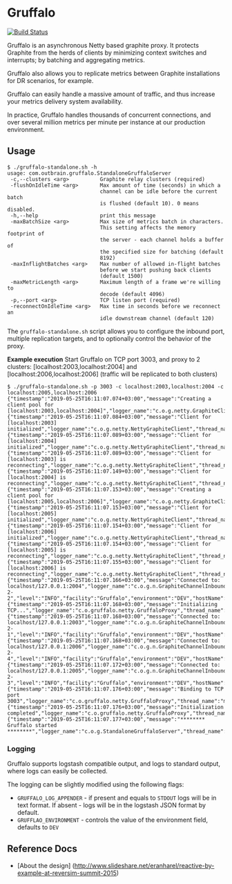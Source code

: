 Gruffalo
========
[![Build Status](https://travis-ci.org/outbrain/gruffalo.svg?branch=master)](https://travis-ci.org/outbrain/gruffalo)

Gruffalo is an asynchronous Netty based graphite proxy.
It protects Graphite from the herds of clients by minimizing context switches and interrupts; by batching and aggregating metrics.

Gruffalo also allows you to replicate metrics between Graphite installations for DR scenarios, for example.

Gruffalo can easily handle a massive amount of traffic, and thus increase your metrics delivery system availability.

In practice, Gruffalo handles thousands of concurrent connections, and over several million metrics per minute per instance at our production environment.

## Usage
```
$ ./gruffalo-standalone.sh -h
usage: com.outbrain.gruffalo.StandaloneGruffaloServer
 -c,--clusters <arg>          Graphite relay clusters (required)
 -flushOnIdleTime <arg>       Max amount of time (seconds) in which a
                              channel can be idle before the current batch
                              is flushed (default 10). 0 means disabled.
 -h,--help                    print this message
 -maxBatchSize <arg>          Max size of metrics batch in characters.
                              This setting affects the memory footprint of
                              the server - each channel holds a buffer of
                              the specified size for batching (default
                              8192)
 -maxInflightBatches <arg>    Max number of allowed in-flight batches
                              before we start pushing back clients
                              (default 1500)
 -maxMetricLength <arg>       Maximum length of a frame we're willing to
                              decode (default 4096)
 -p,--port <arg>              TCP listen port (required)
 -reconnectOnIdleTime <arg>   Max time in seconds before we reconnect an
                              idle downstream channel (default 120)
```

The `gruffalo-standalone.sh` script allows you to configure the inbound port, multiple replication targets, 
and to optionally control the behavior of the proxy.

**Example execution**
Start Gruffalo on TCP port 3003, and proxy to 2 clusters: 
[localhost:2003,localhost:2004] and [localhost:2006,localhost:2006]
(traffic will be replicated to both clusters)
```
$ ./gruffalo-standalone.sh -p 3003 -c localhost:2003,localhost:2004 -c localhost:2005,localhost:2006
{"timestamp":"2019-05-25T16:11:07.074+03:00","message":"Creating a client pool for [localhost:2003,localhost:2004]","logger_name":"c.o.g.netty.GraphiteClientPool","thread_name":"main","level":"INFO","facility":"Gruffalo","environment":"DEV","hostName":"my.host"}
{"timestamp":"2019-05-25T16:11:07.084+03:00","message":"Client for [localhost:2003] initialized","logger_name":"c.o.g.netty.NettyGraphiteClient","thread_name":"main","level":"INFO","facility":"Gruffalo","environment":"DEV","hostName":"my.host"}
{"timestamp":"2019-05-25T16:11:07.089+03:00","message":"Client for [localhost:2004] initialized","logger_name":"c.o.g.netty.NettyGraphiteClient","thread_name":"main","level":"INFO","facility":"Gruffalo","environment":"DEV","hostName":"my.host"}
{"timestamp":"2019-05-25T16:11:07.089+03:00","message":"Client for [localhost:2003] is reconnecting","logger_name":"c.o.g.netty.NettyGraphiteClient","thread_name":"main","level":"INFO","facility":"Gruffalo","environment":"DEV","hostName":"my.host"}
{"timestamp":"2019-05-25T16:11:07.149+03:00","message":"Client for [localhost:2004] is reconnecting","logger_name":"c.o.g.netty.NettyGraphiteClient","thread_name":"main","level":"INFO","facility":"Gruffalo","environment":"DEV","hostName":"my.host"}
{"timestamp":"2019-05-25T16:11:07.153+03:00","message":"Creating a client pool for [localhost:2005,localhost:2006]","logger_name":"c.o.g.netty.GraphiteClientPool","thread_name":"main","level":"INFO","facility":"Gruffalo","environment":"DEV","hostName":"my.host"}
{"timestamp":"2019-05-25T16:11:07.153+03:00","message":"Client for [localhost:2005] initialized","logger_name":"c.o.g.netty.NettyGraphiteClient","thread_name":"main","level":"INFO","facility":"Gruffalo","environment":"DEV","hostName":"my.host"}
{"timestamp":"2019-05-25T16:11:07.154+03:00","message":"Client for [localhost:2006] initialized","logger_name":"c.o.g.netty.NettyGraphiteClient","thread_name":"main","level":"INFO","facility":"Gruffalo","environment":"DEV","hostName":"my.host"}
{"timestamp":"2019-05-25T16:11:07.154+03:00","message":"Client for [localhost:2005] is reconnecting","logger_name":"c.o.g.netty.NettyGraphiteClient","thread_name":"main","level":"INFO","facility":"Gruffalo","environment":"DEV","hostName":"my.host"}
{"timestamp":"2019-05-25T16:11:07.155+03:00","message":"Client for [localhost:2006] is reconnecting","logger_name":"c.o.g.netty.NettyGraphiteClient","thread_name":"main","level":"INFO","facility":"Gruffalo","environment":"DEV","hostName":"my.host"}
{"timestamp":"2019-05-25T16:11:07.166+03:00","message":"Connected to: localhost/127.0.0.1:2004","logger_name":"c.o.g.n.GraphiteChannelInboundHandler","thread_name":"nioEventLoopGroup-2-2","level":"INFO","facility":"Gruffalo","environment":"DEV","hostName":"my.host"}
{"timestamp":"2019-05-25T16:11:07.168+03:00","message":"Initializing TCP...","logger_name":"c.o.gruffalo.netty.GruffaloProxy","thread_name":"main","level":"INFO","facility":"Gruffalo","environment":"DEV","hostName":"my.host"}
{"timestamp":"2019-05-25T16:11:07.168+03:00","message":"Connected to: localhost/127.0.0.1:2003","logger_name":"c.o.g.n.GraphiteChannelInboundHandler","thread_name":"nioEventLoopGroup-2-1","level":"INFO","facility":"Gruffalo","environment":"DEV","hostName":"my.host"}
{"timestamp":"2019-05-25T16:11:07.168+03:00","message":"Connected to: localhost/127.0.0.1:2006","logger_name":"c.o.g.n.GraphiteChannelInboundHandler","thread_name":"nioEventLoopGroup-2-4","level":"INFO","facility":"Gruffalo","environment":"DEV","hostName":"my.host"}
{"timestamp":"2019-05-25T16:11:07.172+03:00","message":"Connected to: localhost/127.0.0.1:2005","logger_name":"c.o.g.n.GraphiteChannelInboundHandler","thread_name":"nioEventLoopGroup-2-3","level":"INFO","facility":"Gruffalo","environment":"DEV","hostName":"my.host"}
{"timestamp":"2019-05-25T16:11:07.176+03:00","message":"Binding to TCP port 3003","logger_name":"c.o.gruffalo.netty.GruffaloProxy","thread_name":"main","level":"INFO","facility":"Gruffalo","environment":"DEV","hostName":"my.host"}
{"timestamp":"2019-05-25T16:11:07.176+03:00","message":"Initialization completed","logger_name":"c.o.gruffalo.netty.GruffaloProxy","thread_name":"main","level":"INFO","facility":"Gruffalo","environment":"DEV","hostName":"my.host"}
{"timestamp":"2019-05-25T16:11:07.177+03:00","message":"******** Gruffalo started ********","logger_name":"c.o.g.StandaloneGruffaloServer","thread_name":"main","level":"INFO","facility":"Gruffalo","environment":"DEV","hostName":"my.host"}
```

### Logging
Gruffalo supports logstash compatible output, and logs to standard output, where logs can easily be collected.

The logging can be slightly modified using the following flags:
* `GRUFFALO_LOG_APPENDER` - if present and equals to `STDOUT` logs will be in text format.
If absent - logs will be in the logstash JSON format by default.
* `GRUFFLAO_ENVIRONMENT` - controls the value of the environment field, defaults to `DEV`

Reference Docs
--------------
*  [About the design] (http://www.slideshare.net/eranharel/reactive-by-example-at-reversim-summit-2015)
